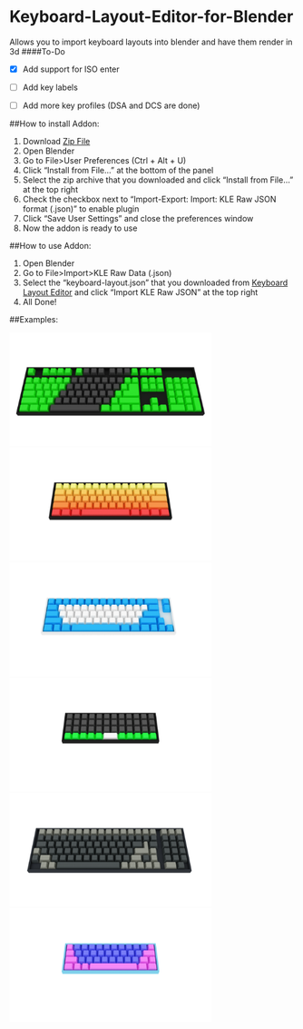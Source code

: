# Keyboard-Layout-Editor-for-Blender
Allows you to import keyboard layouts into blender and have them render in 3d
####To-Do
- [x] Add support for ISO enter
- [ ] Add key labels
- [ ] Add more key profiles (DSA and DCS are done)


##How to install Addon:
1. Download [Zip File](https://github.com/lucadem1313/Keyboard-Layout-Editor-for-Blender/raw/master/keyboard_generator.zip)
2. Open Blender
3. Go to File>User Preferences (Ctrl + Alt + U)
4. Click “Install from File...” at the bottom of the panel
5. Select the zip archive that you downloaded and click “Install from File…” at the top right
6. Check the checkbox next to “Import-Export: Import: KLE Raw JSON format (.json)” to enable plugin
7. Click “Save User Settings” and close the preferences window
8. Now the addon is ready to use

##How to use Addon:
1. Open Blender
2. Go to File>Import>KLE Raw Data (.json)
3. Select the “keyboard-layout.json” that you downloaded from [Keyboard Layout Editor](http://keyboard-layout-editor.com) and click “Import KLE Raw JSON” at the top right
4. All Done!


##Examples:


[<img alt="Layout 1" title="Layout 1" src="images/oouyHOU.png" height="200">](http://www.keyboard-layout-editor.com/#/gists/92d9daa6db42bb8f39dadec3ef0e299b)
[<img alt="Layout 2" title="Layout 2" src="images/y5Uzhqd.png" height="200">](http://www.keyboard-layout-editor.com/#/gists/49b89881ec3ff9e048d0ad05d83e1b46)
[<img alt="Layout 3" title="Layout 3" src="images/sUVdJex.png" height="200">](http://www.keyboard-layout-editor.com/#/gists/6861d5d0070a788ad4f9d57f0c0fb9af)
[<img alt="Layout 4" title="Layout 4" src="images/GiPgGKe.png" height="200">](http://www.keyboard-layout-editor.com/#/gists/10fab2ecc41b32e92e7331c54f943d73)
[<img alt="Layout 5" title="Layout 5" src="images/8lL7dAR.png" height="200">](http://www.keyboard-layout-editor.com/#/gists/38f7920dbbbc144d1a87692f18edc8d8)
[<img alt="Layout 6" title="Layout 6" src="images/7KKlx9L.png" height="200">](http://www.keyboard-layout-editor.com/#/gists/53767e112a7bb65e3b7df17c4301030f)
